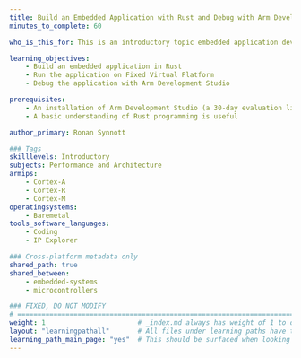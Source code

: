 ```yaml
---
title: Build an Embedded Application with Rust and Debug with Arm Development Studio
minutes_to_complete: 60

who_is_this_for: This is an introductory topic embedded application developers to get started with Rust.

learning_objectives: 
    - Build an embedded application in Rust
    - Run the application on Fixed Virtual Platform
    - Debug the application with Arm Development Studio

prerequisites:
    - An installation of Arm Development Studio (a 30-day evaluation license is available)
    - A basic understanding of Rust programming is useful

author_primary: Ronan Synnott

### Tags
skilllevels: Introductory
subjects: Performance and Architecture
armips:
    - Cortex-A
    - Cortex-R
    - Cortex-M
operatingsystems:
    - Baremetal
tools_software_languages:
    - Coding
    - IP Explorer

### Cross-platform metadata only
shared_path: true
shared_between:
    - embedded-systems
    - microcontrollers

### FIXED, DO NOT MODIFY
# ================================================================================
weight: 1                       # _index.md always has weight of 1 to order correctly
layout: "learningpathall"       # All files under learning paths have this same wrapper
learning_path_main_page: "yes"  # This should be surfaced when looking for related content. Only set for _index.md of learning path content.
---
```


